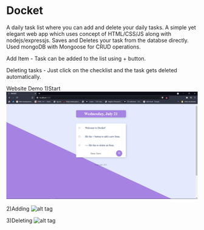 # Docket
A daily task list where you can add and delete your daily tasks.
A simple yet elegant web app which uses concept of HTML/CSS/JS along with nodejs/expressjs.
Saves and Deletes your task from the databse directly.
Used mongoDB with Mongoose for CRUD operations.

Add Item - Task can be added to the list using + button.

Deleting tasks - Just click on the checklist and the task gets deleted automatically. 

Website Demo 
1)Start
![alt tag](https://github.com/anmish99/Docket/blob/main/Desktop/todo_v1/demo/1.PNG) 

2)Adding
![alt tag](https://github.com/anmish99/Docket/https://github.com/anmish99/Docket/blob/main/Desktop/todo_v1/demo/2.PNG)


3)Deleting
![alt tag](https://github.com/anmish99/Docket/https://github.com/anmish99/Docket/blob/main/Desktop/todo_v1/demo/3.PNG)
